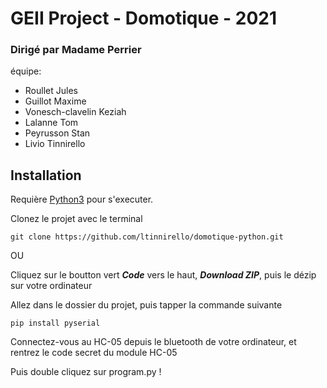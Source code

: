 # **GEII Project - Domotique - 2021**

### Dirigé par Madame Perrier

équipe:
   - Roullet Jules
   - Guillot Maxime
   - Vonesch-clavelin Keziah
   - Lalanne Tom
   - Peyrusson Stan
   - Livio Tinnirello

## Installation

Requière [Python3](https://www.python.org/downloads/) pour s'executer.

Clonez le projet avec le terminal
```
git clone https://github.com/ltinnirello/domotique-python.git
```

OU

Cliquez sur le boutton vert **_Code_** vers le haut, _**Download ZIP**_, puis le dézip sur votre ordinateur

Allez dans le dossier du projet, puis tapper la commande suivante

```
pip install pyserial
```

Connectez-vous au HC-05 depuis le bluetooth de votre ordinateur, et rentrez le code secret du module HC-05

Puis double cliquez sur program.py !
